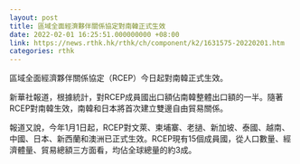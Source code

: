 ```yaml
---
layout: post
title: 區域全面經濟夥伴關係協定對南韓正式生效
date: 2022-02-01 16:25:51.000000000 +08:00
link: https://news.rthk.hk/rthk/ch/component/k2/1631575-20220201.htm
categories: rthk
---
```


區域全面經濟夥伴關係協定（RCEP）今日起對南韓正式生效。

新華社報道，根據統計，對RCEP成員國出口額佔南韓整體出口額的一半。隨著RCEP對南韓生效，南韓和日本將首次建立雙邊自由貿易關係。

報道又說，今年1月1日起，RCEP對文萊、柬埔寨、老撾、新加坡、泰國、越南、中國、日本、新西蘭和澳洲已正式生效。RCEP現有15個成員國，從人口數量、經濟體量、貿易總額三方面看，均佔全球總量的約3成。
